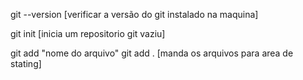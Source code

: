 git --version [verificar a versão do git instalado na maquina]

git init [inicia um repositorio git vaziu]

git add "nome do arquivo" git add . [manda os arquivos para area de stating]


 